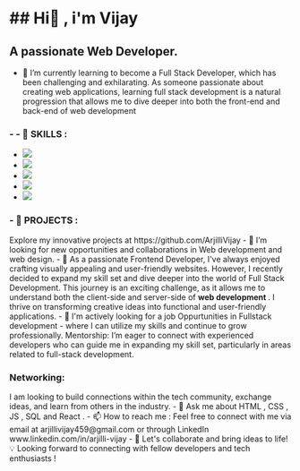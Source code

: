 <h1>## Hi👋 , i'm Vijay</h1>
<h2>A passionate Web Developer.</h2>

- 🌱 I’m currently learning  to become a Full Stack Developer, which has been challenging and exhilarating. As someone passionate about creating web applications, learning full stack development is a natural progression that allows me to dive deeper into both the front-end and back-end of web development
<h3>- - 🔭 SKILLS : </h3>

  - ![](https://img.shields.io/badge/HTML5-E34F26?style=for-the-badge&logo=html5&logoColor=white)
  - ![](https://img.shields.io/badge/CSS3-1572B6?style=for-the-badge&logo=css3&logoColor=white)
  - ![](https://img.shields.io/badge/JavaScript-F7DF1E?style=for-the-badge&logo=javascript&logoColor=black)
  - ![](https://img.shields.io/badge/React-20232A?style=for-the-badge&logo=react&logoColor=61DAFB)
  - ![](https://img.shields.io/badge/Node.js-43853D?style=for-the-badge&logo=node.js&logoColor=white)
<h3>- 💼 PROJECTS :</h3>
Explore my innovative projects at https://github.com/ArjilliVijay
- 👯 I’m looking for  new opportunities and collaborations in Web development and web design.
- 🎀 As a passionate Frontend Developer, I've always enjoyed crafting visually appealing and user-friendly websites. However, I recently decided to expand my skill set and dive deeper into the world of Full Stack Development. This journey is an exciting challenge, as it allows me to understand both the client-side and server-side of <b>web development </b>.  I thrive on transforming creative ideas into functional and user-friendly applications.
- 🤔 I'm actively looking for a job Oppurtunities in Fullstack development - where I can utilize my skills and continue to grow professionally.
Mentorship: I’m eager to connect with experienced developers who can guide me in expanding my skill set, particularly in areas related to full-stack development.
<h3>Networking:</h3> I am looking to build connections within the tech community, exchange ideas, and learn from others in the industry.
- 💬 Ask me about HTML , CSS , JS , SQL and React .
- 📫 How to reach me : Feel free to connect with me via email at arjillivijay459@gmail.com or through LinkedIn www.linkedin.com/in/arjilli-vijay
- 🤝 Let's collaborate and bring ideas to life! 💡
     Looking forward to connecting with fellow developers and tech enthusiasts !
